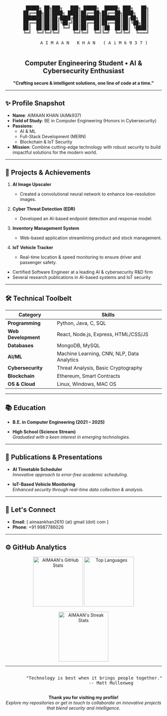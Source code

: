 <pre align="center">

   █████╗ ██╗███╗   ███╗ █████╗  █████╗ ███╗   ██╗
  ██╔══██╗██║████╗ ████║██╔══██╗██╔══██╗████╗  ██║
  ███████║██║██╔████╔██║███████║███████║██╔██╗ ██║
  ██╔══██║██║██║╚██╔╝██║██╔══██║██╔══██║██║╚██╗██║
  ██║  ██║██║██║ ╚═╝ ██║██║  ██║║██  ██║██║ ╚████║
  ╚═╝  ╚═╝╚═╝╚═╝     ╚═╝╚═╝  ╚═╝╚═╝  ╚═╝╚═╝  ╚═══╝

        A I M A A N   K H A N   ( A i M k 9 3 7 )

</pre>

<h2 align="center">Computer Engineering Student • AI & Cybersecurity Enthusiast</h2>

<p align="center">
  <strong>"Crafting secure & intelligent solutions, one line of code at a time."</strong>
</p>

---

## ✨ Profile Snapshot

- **Name**: AIMAAN KHAN (AiMk937)  
- **Field of Study**: BE in Computer Engineering (Honors in Cybersecurity)  
- **Passions**:  
  - AI & ML  
  - Full-Stack Development (MERN)  
  - Blockchain & IoT Security  
- **Mission**: Combine cutting-edge technology with robust security to build impactful solutions for the modern world.

---

## 🚀 Projects & Achievements

1. **AI Image Upscaler**  
   - Created a convolutional neural network to enhance low-resolution images.  

2. **Cyber Threat Detection (EDR)**  
   - Developed an AI-based endpoint detection and response model.  

3. **Inventory Management System**  
   - Web-based application streamlining product and stock management.  

4. **IoT Vehicle Tracker**  
   - Real-time location & speed monitoring to ensure driver and passenger safety.

- Certified Software Engineer at a leading AI & cybersecurity R&D firm  
- Several research publications in AI-based systems and IoT security  

---

## 🛠 Technical Toolbelt

| Category               | Skills                                      |
|------------------------|---------------------------------------------|
| **Programming**        | Python, Java, C, SQL                        |
| **Web Development**    | React, Node.js, Express, HTML/CSS/JS        |
| **Databases**          | MongoDB, MySQL                              |
| **AI/ML**              | Machine Learning, CNN, NLP, Data Analytics  |
| **Cybersecurity**      | Threat Analysis, Basic Cryptography         |
| **Blockchain**         | Ethereum, Smart Contracts                   |
| **OS & Cloud**         | Linux, Windows, MAC OS                      |

---

## 📚 Education

- **B.E. in Computer Engineering (2021 – 2025)**  

- **High School (Science Stream)**  
  <em>Graduated with a keen interest in emerging technologies.</em>

---

## 📖 Publications & Presentations

- **AI Timetable Scheduler**  
  <em>Innovative approach to error-free academic scheduling.</em>

- **IoT-Based Vehicle Monitoring**  
  <em>Enhanced security through real-time data collection & analysis.</em>

---

## 🤝 Let's Connect

- **Email**: [ aimaankhan2610 (at) gmail (dot) com ]  
- **Phone**: +91 9987786026  

---

## ⚙️ GitHub Analytics

<p align="center">
  <img src="https://github-readme-stats.vercel.app/api?username=AiMk937&show_icons=true&theme=radical" alt="AIMAAN's GitHub Stats" height="160"/>
  <img src="https://github-readme-stats.vercel.app/api/top-langs/?username=AiMk937&layout=compact&theme=radical" alt="Top Languages" height="160"/>
</p>

<p align="center">
  <img src="https://github-readme-streak-stats.herokuapp.com/?user=AiMk937&theme=radical" alt="AIMAAN's Streak Stats" height="160"/>
</p>

---

<pre align="center">

        "Technology is best when it brings people together."
                     -- Matt Mullenweg

</pre>

<div align="center">
  <strong>Thank you for visiting my profile!</strong><br/>
  <em>
    Explore my repositories or get in touch to collaborate on
    innovative projects that blend security and intelligence.
  </em>
</div>

